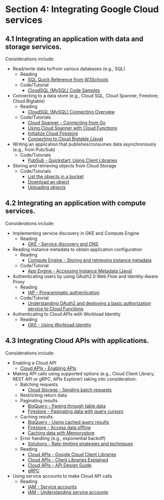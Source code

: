 # Section 4: Integrating Google Cloud services

## 4.1 Integrating an application with data and storage services.

Considerations include:

* Read/write data to/from various databases (e.g., SQL)
   * Reading
      * [SQL Quick Reference from W3Schools](https://www.w3schools.com/sql/sql_quickref.asp)
   * Code/Tutorial
      * [CloudSQL (MySQL) Code Samples](https://cloud.google.com/sql/docs/mysql#code-samples)
* Connecting to a data store (e.g., Cloud SQL, Cloud Spanner, Firestore, Cloud Bigtable)
   * Reading
      * [CloudSQL (MySQL) Connecting Overview](https://cloud.google.com/sql/docs/mysql/connect-overview#:~:text=The%20Cloud%20SQL%20proxy%20allows,for%20a%20Cloud%20SQL%20instance.)
   * Code/Tutorials
      * [Cloud Spanner - Connecting from Go](https://cloud.google.com/spanner/docs/getting-started/go#create_a_database_client)
      * [Using Cloud Spanner with Cloud Functions](https://cloud.google.com/spanner/docs/use-cloud-functions)
      * [Initialize Cloud Firestore](https://firebase.google.com/docs/firestore/quickstart#initialize)
      * [Connecting to Cloud Bigtable (Java)](https://cloud.google.com/bigtable/docs/hbase-connecting)
* Writing an application that publishes/consumes data asynchronously (e.g., from Pub/Sub)
   * Code/Tutorials
      * [PubSub - Quickstart: Using Client Libraries](https://cloud.google.com/pubsub/docs/quickstart-client-libraries)
* Storing and retrieving objects from Cloud Storage
   * Code/Tutorials
      * [List the objects in a bucket](https://cloud.google.com/storage/docs/samples/storage-list-files)
      * [Download an object](https://cloud.google.com/storage/docs/samples/storage-download-file)
      * [Uploading objects](https://cloud.google.com/storage/docs/uploading-objects#storage-upload-object-code-sample)

## 4.2 Integrating an application with compute services.

Considerations include:

* Implementing service discovery in GKE and Compute Engine
   * Reading
      * [GKE - Service discovery and DNS](https://cloud.google.com/kubernetes-engine/docs/concepts/service-discovery)
* Reading instance metadata to obtain application configuration
   * Reading
      * [Compute Engine - Storing and retrieving instance metadata](https://cloud.google.com/compute/docs/storing-retrieving-metadata)
   * Code/Tutorial
      * [App Engine - Accessing Instance Metadata (Java)](https://cloud.google.com/appengine/docs/standard/java/accessing-instance-metadata)
* Authenticating users by using OAuth2.0 Web Flow and Identity-Aware Proxy
   * Reading
      * [IAP - Programmatic authentication](https://cloud.google.com/iap/docs/authentication-howto)
   * Code/Tutorial
      * [Understanding OAuth2 and deploying a basic authorization service to Cloud Functions](https://cloud.google.com/community/tutorials/understanding-oauth2-and-deploy-a-basic-auth-srv-to-cloud-functions)
* Authenticating to Cloud APIs with Workload Identity
   * Reading
      * [GKE - Using Workload Identity](https://cloud.google.com/kubernetes-engine/docs/how-to/workload-identity)

## 4.3 Integrating Cloud APIs with applications.

Considerations include:

* Enabling a Cloud API
   * [Cloud APIs - Enabling APIs](https://cloud.google.com/apis/docs/getting-started#enabling_apis)
* Making API calls using supported options (e.g., Cloud Client Library, REST API or gRPC, APIs Explorer) taking into consideration:
   * Batching requests
      * [Cloud Storage - Sending batch requests](https://cloud.google.com/storage/docs/json_api/v1/how-tos/batch)
   * Restricting return data
   * Paginating results
      * [BigQuery - Paging through table data](https://cloud.google.com/bigquery/docs/paging-results)
      * [Firestore - Paginating data with query cursors](https://cloud.google.com/firestore/docs/query-data/query-cursors)
   * Caching results
      * [BigQuery - Using cached query results](https://cloud.google.com/bigquery/docs/cached-results)
      * [Firestore - Access data offline](https://firebase.google.com/docs/firestore/manage-data/enable-offline)
      * [Caching data with Memorystore](https://firebase.google.com/docs/firestore/manage-data/enable-offline)
   * Error handling (e.g., exponential backoff)
      * [Solutions - Rate-limiting strategies and techniques](https://cloud.google.com/solutions/rate-limiting-strategies-techniques)
   * Reading
      * [Cloud APIs - Google Cloud Client Libraries](https://cloud.google.com/apis/docs/cloud-client-libraries)
      * [Cloud APIs - Client Libraries Explained](https://cloud.google.com/apis/docs/client-libraries-explained)
      * [Cloud APIs - API Design Guide](https://cloud.google.com/apis/design)
      * [gRPC](https://grpc.io/)
* Using service accounts to make Cloud API calls
   * Reading
      * [IAM - Service accounts](https://cloud.google.com/iam/docs/service-accounts)
      * [IAM - Understanding service accounts](https://cloud.google.com/iam/docs/understanding-service-accounts)
      